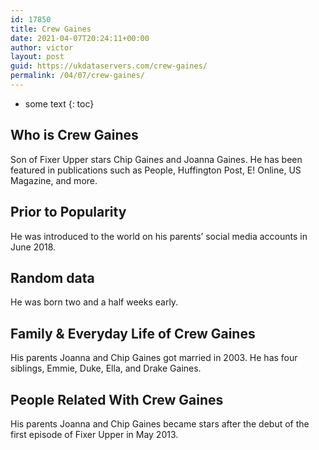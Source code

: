 ```yaml
---
id: 17850
title: Crew Gaines
date: 2021-04-07T20:24:11+00:00
author: victor
layout: post
guid: https://ukdataservers.com/crew-gaines/
permalink: /04/07/crew-gaines/
---
```


* some text
{: toc}


## Who is Crew Gaines



Son of Fixer Upper stars Chip Gaines and Joanna Gaines. He has been featured in publications such as People, Huffington Post, E! Online, US Magazine, and more. 

                
                
                
## Prior to Popularity



He was introduced to the world on his parents&#8217; social media accounts in June 2018. 

                
                
                
## Random data



He was born two and a half weeks early. 

                
                
                
## Family & Everyday Life of Crew Gaines



His parents Joanna and Chip Gaines got married in 2003. He has four siblings, Emmie, Duke, Ella, and Drake Gaines. 

                
                
                
## People Related With Crew Gaines



His parents Joanna and Chip Gaines became stars after the debut of the first episode of Fixer Upper in May 2013.

                
              
            
          
          
          